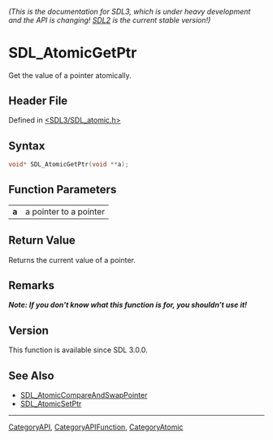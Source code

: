###### (This is the documentation for SDL3, which is under heavy development and the API is changing! [SDL2](https://wiki.libsdl.org/SDL2/) is the current stable version!)
# SDL_AtomicGetPtr

Get the value of a pointer atomically.

## Header File

Defined in [<SDL3/SDL_atomic.h>](https://github.com/libsdl-org/SDL/blob/main/include/SDL3/SDL_atomic.h)

## Syntax

```c
void* SDL_AtomicGetPtr(void **a);

```

## Function Parameters

|           |                        |
| --------- | ---------------------- |
| **a**     | a pointer to a pointer |

## Return Value

Returns the current value of a pointer.

## Remarks

***Note: If you don't know what this function is for, you shouldn't use
it!***

## Version

This function is available since SDL 3.0.0.

## See Also

* [SDL_AtomicCompareAndSwapPointer](SDL_AtomicCompareAndSwapPointer)
* [SDL_AtomicSetPtr](SDL_AtomicSetPtr)

----
[CategoryAPI](CategoryAPI), [CategoryAPIFunction](CategoryAPIFunction), [CategoryAtomic](CategoryAtomic)


